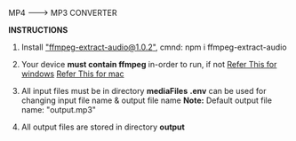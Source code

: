 MP4 ---> MP3 CONVERTER

**INSTRUCTIONS**

1. Install ["ffmpeg-extract-audio@1.0.2"](https://www.npmjs.com/package/ffmpeg-extract-audio),
     cmnd: npm i ffmpeg-extract-audio

1. Your device **must contain ffmpeg** in-order to run, if not
     [Refer This for windows](https://www.geeksforgeeks.org/how-to-install-ffmpeg-on-windows/)
     [Refer This for mac](https://phoenixnap.com/kb/ffmpeg-mac)

2. All input files must be in directory **mediaFiles**
     **.env** can be used for changing input file name & output file name
     **Note:** Default output file name:  "output.mp3"

3. All output files are stored in directory **output**
